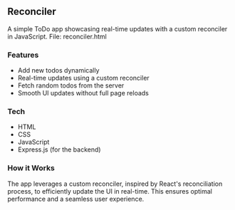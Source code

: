 ## Reconciler 

A simple ToDo app showcasing real-time updates with a custom reconciler in JavaScript.
File: reconciler.html

### Features

- Add new todos dynamically
- Real-time updates using a custom reconciler
- Fetch random todos from the server
- Smooth UI updates without full page reloads

### Tech

- HTML
- CSS
- JavaScript
- Express.js (for the backend)

### How it Works

The app leverages a custom reconciler, inspired by React's reconciliation process, to efficiently update the UI in real-time. This ensures optimal performance and a seamless user experience.

